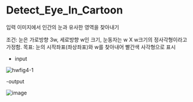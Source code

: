 # Detect_Eye_In_Cartoon
입력 이미지에서 인간의 눈과 유사한 영역을 찾아내기

조건: 눈은 가로방향 3w, 세로방향 w인 크기, 눈동자는 w X w크기의 정사각형이라고 가정함. 
목표: 눈의 시작좌표(좌상좌표)와 w를 찾아내어 빨간색 사각형으로 표시

- input

![hwfig4-1](https://user-images.githubusercontent.com/78711364/116837531-cd0e1c00-ac05-11eb-9850-814fa907b550.jpg)

-output

![image](https://user-images.githubusercontent.com/78711364/116837761-ae5c5500-ac06-11eb-8daa-cb99405ba5c8.png)
